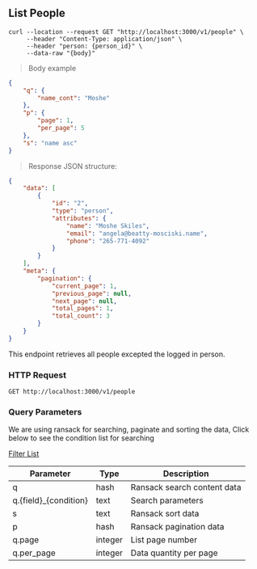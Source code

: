 ## List People

```shell
curl --location --request GET "http://localhost:3000/v1/people" \
     --header "Content-Type: application/json" \
     --header "person: {person_id}" \
     --data-raw "{body}"
```

> Body example

```json
{
    "q": {
        "name_cont": "Moshe"
    },
    "p": {
        "page": 1,
        "per_page": 5
    },
    "s": "name asc"
}
```

> Response JSON structure:

```json
{
    "data": [
        {
            "id": "2",
            "type": "person",
            "attributes": {
                "name": "Moshe Skiles",
                "email": "angela@beatty-mosciski.name",
                "phone": "265-771-4092"
            }
        }
    ],
    "meta": {
        "pagination": {
            "current_page": 1,
            "previous_page": null,
            "next_page": null,
            "total_pages": 1,
            "total_count": 3
        }
    }
}
```

This endpoint retrieves all people excepted the logged in person.

### HTTP Request

`GET http://localhost:3000/v1/people`

### Query Parameters

We are using ransack for searching, paginate and sorting the data,
Click below to see the condition list for searching

[Filter List](https://github.com/activerecord-hackery/ransack#search-matchers)

Parameter | Type | Description
--------- | ------- | -----------
q | hash | Ransack search content data
q.{field}_{condition} | text | Search parameters
s | text | Ransack sort data
p | hash | Ransack pagination data
q.page | integer | List page number
q.per_page | integer | Data quantity per page
